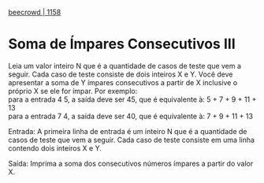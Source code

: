 [beecrowd | 1158](https://www.beecrowd.com.br/judge/pt/problems/view/1158)

# Soma de Ímpares Consecutivos III

Leia um valor inteiro N que é a quantidade de casos de teste que vem a seguir. Cada caso de teste consiste de dois inteiros X e Y. Você deve apresentar a soma de Y ímpares consecutivos a partir de X inclusive o próprio X se ele for ímpar. Por exemplo:</br>
para a entrada 4 5, a saída deve ser 45, que é equivalente à: 5 + 7 + 9 + 11 + 13</br>
para a entrada 7 4, a saída deve ser 40, que é equivalente à: 7 + 9 + 11 + 13</br>

Entrada: A primeira linha de entrada é um inteiro N que é a quantidade de casos de teste que vem a seguir. Cada caso de teste consiste em uma linha contendo dois inteiros X e Y.

Saída: Imprima a soma dos consecutivos números ímpares a partir do valor X.
